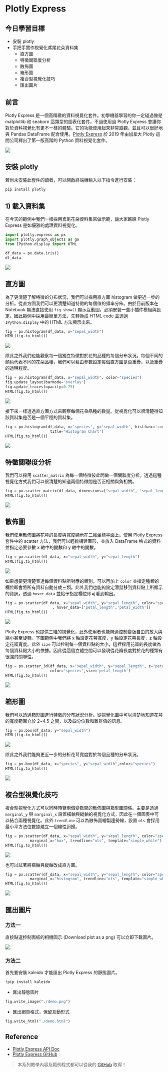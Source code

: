 # Plotly Express
## 今日學習目標
- 安裝 plotly
- 手把手實作視覺化鳶尾花朵資料集
    - 直方圖
    - 特徵關聯度分析
    - 散佈圖
    - 箱形圖
    - 複合型視覺化技巧
    - 匯出圖片

## 前言
Plotly Express 是一個高精緻的資料視覺化套件。初學機器學習的你一定碰過像是 matplotlib 和 seaborn 這類型的圖表化套件，不過使用過 Plotly Express 會讓你對於資料視覺化有更不一樣的體驗。它的功能使用起來非常直觀，並且可以很好地與 Pandas DataFrame 配合使用。[Plotly Express](https://plotly.com/python/plotly-express/) 於 2019 年由加拿大 Plotly 這間公司釋出了第一版高階的 Python 資料視覺化套件。

![](./image/img22-1.png)

## 安裝 plotly
若尚未安裝此套件的讀者，可以開啟終端機輸入以下指令進行安裝：

```py
pip install plotly
```

## 1) 載入資料集
在今天的範例中我們一樣採用鳶尾花朵資料集來做示範，讓大家瞧瞧 Plotly Express 是如優雅的處理資料視覺化。

```py
import plotly.express as px
import plotly.graph_objects as go
from IPython.display import HTML

df_data = px.data.iris()
df_data
```

![](./image/img22-2.png)

## 直方圖
為了更清楚了解特徵的分布狀況，我們可以採用直方圖 histogram 做更近一步的分析。從直方圖我們可以更清楚知道特徵的每個值的頻率分佈。由於目前版本在 Notebook 無法直接使用 `fig.show()` 顯示互動圖，必須安裝一些小插件模組與設定。因此範例中採用最簡單方法，先轉換成 HTML code 並透過 `IPython.display` 中的 HTML 方法顯示出來。

```py
fig = px.histogram(df_data, x="sepal_width")
HTML(fig.to_html())
```

![](./image/img22-3.png)

除此之外我們也能觀察每一個獨立特徵對於花的品種的每個分布狀況。每個不同的顏色代表不同的花朵品種，我們可以藉由參數設定每個直方圖是否重疊，以及重疊的透明程度。

```py
fig = px.histogram(df_data, x="sepal_width", color="species")
fig.update_layout(barmode='overlay')
fig.update_traces(opacity=0.75)
HTML(fig.to_html())
```
![](https://i.imgur.com/b0n0qOF.gif)

接下來一樣透過直方圖方式來觀察每個花朵品種的數量。從視覺化可以很清楚得知該資料集是否是一個平穩的資料集。

```py
fig = px.histogram(df_data, x='species', y='sepal_width', histfunc='count', height=300,
                    title='Histogram Chart')
HTML(fig.to_html())
```

![](./image/img22-5.png)

## 特徵關聯度分析
我們可以採用 `scatter_matrix` 為每一個特徵彼此間做一個關聯度分析。透過這種視覺化方式我們可以很清楚的知道兩個特徵間是否正相關與負相關。

```py
fig = px.scatter_matrix(df_data, dimensions=["sepal_width", "sepal_length", "petal_width", "petal_length"], color="species")
HTML(fig.to_html())
```

![](https://i.imgur.com/OVYrqlo.gif)

## 散佈圖
我們使用散佈圖將花萼的長度與寬度顯示在二維坐標平面上。使用 Plotly Express 套件中的 scatter 方法，我們可以輕鬆構建圖形，並放入 DataFrame 格式的資料並指定必要參數 x 軸中的變數和 y 軸中的變數。

```py
fig = px.scatter(df_data, x="sepal_width", y="sepal_length")
HTML(fig.to_html())
```

![](./image/img22-7.png)

如果想要更清楚表達每個資料點所對應的類別，可以再加上 `color` 並指定種類的欄位即會將所有資料自動分成三類。此外我們也能夠設定滑鼠移到資料點上所顯示的資訊，透過 `hover_data` 並給予指定欄位即可看到輸出。

```py
fig = px.scatter(df_data, x="sepal_width", y="sepal_length", color="species"
                     , hover_data=['petal_length','petal_width'])
HTML(fig.to_html())
```

![](https://i.imgur.com/ZpSvShY.gif)

Plotly Express 也提供三維的視覺化，此外使用者也能夠過控制變版自由的放大與縮小甚至旋轉。下圖範例中我們將 x 軸設定花萼寬度，y 軸設定花萼長度，z 軸設定花瓣寬度。此外 `size` 可以控制每一個資料點的大小，這裡採用花瓣的長度做為每個資料點大小的依據。因此從這個立體空間可以發現從花瓣長度對於花的種類有很強的關聯性。

```py
fig = px.scatter_3d(df_data, x="sepal_width", y="sepal_length", z="petal_width", 
                    color="species",size='petal_length')
HTML(fig.to_html())
```

![](https://i.imgur.com/qBlYsR7.gif)

## 箱形圖
我們可以透過箱形圖進行特徵的分布狀況分析。從視覺化圖中可以清楚地知道花萼的寬度範圍介於 2~4.5 之間，以及四分位數和離群值的訊息。

```py
fig = px.box(df_data, y="sepal_width")
HTML(fig.to_html())
```

![](./image/img22-10.png)

除此之外我們能夠更近一步的分析花萼寬度對於每個品種的分布狀況。

```py
fig = px.box(df_data, x="species", y="sepal_width",color="species")
HTML(fig.to_html())
```

![](./image/img22-11.png)

## 複合型視覺化技巧
複合型視覺化方式可以同時預覽兩個變數間的散佈圖與箱型圖關係。主要是透過 `marginal_y` 與 `marginal_x` 設置橫軸與縱軸的視覺化方式，因此在一個圖表中可以結合兩種視覺化。此外 `trendline` 可以為散佈圖繪製趨勢線，設置 `ols` 會採用最小平方法位數據建立一個線性迴歸。

```py
fig = px.scatter(df_data, x="sepal_width", y="sepal_length", color="species", marginal_y="box",
           marginal_x="box", trendline="ols", template="simple_white")
HTML(fig.to_html())
```

![](./image/img22-12.png)

也可以試著將橫軸與縱軸改成直方圖。

```py
fig = px.scatter(df_data, x="sepal_width", y="sepal_length", color="species", marginal_y="histogram",
           marginal_x="histogram", trendline="ols", template="simple_white")
HTML(fig.to_html())
```

![](./image/img22-13.png)

## 匯出圖片
### 方法一
直接點選控制面板的相機圖示 (Download plot as a png) 可以立即下載圖片。

![](./image/img22-14.png)

### 方法二
首先要安裝 kaleido 才能匯出 Plotly Express 的靜態圖片。

```bash
!pip install kaleido
```

- 匯出靜態圖片
```py
fig.write_image("./demo.png")
```

- 匯出網頁格式，保留互動形式
```py
fig.write_html("./demo.html")
```

## Reference
- [Plotly Express API Doc](https://plotly.com/python/plotly-express/)
- [Plotly Express GitHub](https://github.com/plotly/plotly_express)

> 本系列教學內容及範例程式都可以從我的 [GitHub](https://github.com/andy6804tw/2021-13th-ironman) 取得！